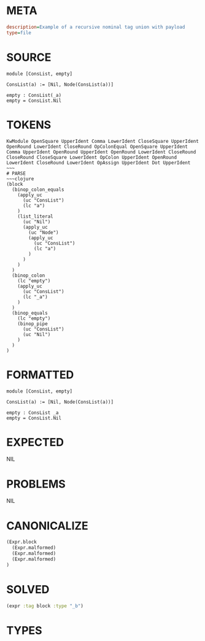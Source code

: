# META
~~~ini
description=Example of a recursive nominal tag union with payload
type=file
~~~
# SOURCE
~~~roc
module [ConsList, empty]

ConsList(a) := [Nil, Node(ConsList(a))]

empty : ConsList(_a)
empty = ConsList.Nil
~~~
# TOKENS
~~~text
KwModule OpenSquare UpperIdent Comma LowerIdent CloseSquare UpperIdent OpenRound LowerIdent CloseRound OpColonEqual OpenSquare UpperIdent Comma UpperIdent OpenRound UpperIdent OpenRound LowerIdent CloseRound CloseRound CloseSquare LowerIdent OpColon UpperIdent OpenRound LowerIdent CloseRound LowerIdent OpAssign UpperIdent Dot UpperIdent ~~~
# PARSE
~~~clojure
(block
  (binop_colon_equals
    (apply_uc
      (uc "ConsList")
      (lc "a")
    )
    (list_literal
      (uc "Nil")
      (apply_uc
        (uc "Node")
        (apply_uc
          (uc "ConsList")
          (lc "a")
        )
      )
    )
  )
  (binop_colon
    (lc "empty")
    (apply_uc
      (uc "ConsList")
      (lc "_a")
    )
  )
  (binop_equals
    (lc "empty")
    (binop_pipe
      (uc "ConsList")
      (uc "Nil")
    )
  )
)
~~~
# FORMATTED
~~~roc
module [ConsList, empty]

ConsList(a) := [Nil, Node(ConsList(a))]

empty : ConsList _a
empty = ConsList.Nil
~~~
# EXPECTED
NIL
# PROBLEMS
NIL
# CANONICALIZE
~~~clojure
(Expr.block
  (Expr.malformed)
  (Expr.malformed)
  (Expr.malformed)
)
~~~
# SOLVED
~~~clojure
(expr :tag block :type "_b")
~~~
# TYPES
~~~roc
~~~
